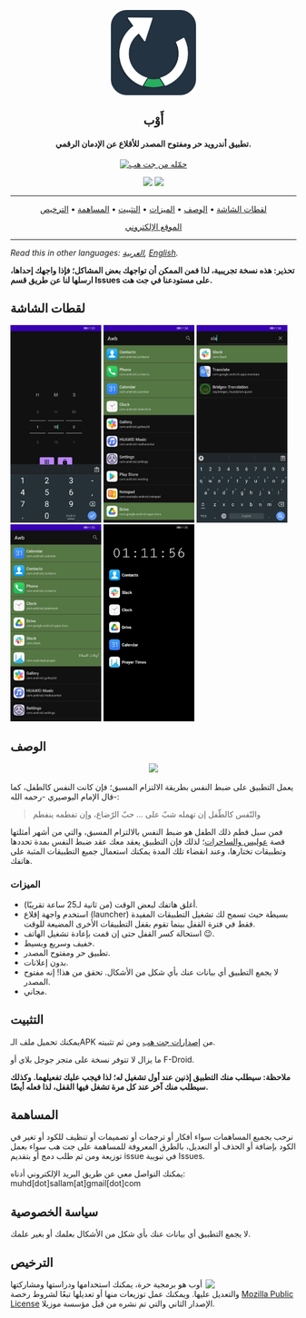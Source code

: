 <p align="center"><a href="https://mohamed-sallam.github.io"><img src="assets/logo.png" width="150"></a></p> 
<h2 align="center"><b>أَوْب</b></h2>
<h4 align="center">تطبيق أندرويد حر ومفتوح المصدر للأقلاع عن الإدمان الرقمي.</h4>

<p align="center"><a href="https://github.com/mohamed-sallam/awb-android/releases/"><img src="https://raw.githubusercontent.com/VishnuSanal/Quotes/master/Screenshots/get-it-on-github.svg" alt="حمّله من جت هب" height=80/></a></p>

<p align="center">
<a href="https://github.com/mohamed-sallam/awb-android/releases/" alt="GitHub release"><img src="https://img.shields.io/badge/ﺭﺍﺪﺻﻹﺍ-v1.0.0-blue" ></a>
<a href="https://www.mozilla.org/en-US/MPL/2.0/" alt="الرخصة: MPLv2"><img src="https://img.shields.io/badge/ﺔﺼﺧﺮﻟﺍ-MPL v2-blue"></a>
</p>
<hr>
<p align="center"><a href="#لقطات-الشاشة">لقطات الشاشة</a> &bull; <a href="#الوصف">الوصف</a> &bull; <a href="#الميزات">الميزات</a> &bull; <a href="#التثبيت">التثبيت</a> &bull; <a href="#المساهمة">المساهمة</a> &bull; <a href="#الترخيص">الترخيص</a></p>
<p align="center"><a href="https://mohamed-sallam.github.io">الموقع الإلكتروني</a></p>
<hr>

*Read this in other languages: [العربية](README.md), [English](doc/README.en.md).*

**تحذير: هذه نسخة تجريبية، لذا فمن الممكن أن تواجهك بعض المشاكل؛ فإذا واجهك إحداها، ارسلها لنا عن طريق قسم Issues على مستودعنا في جت هت.**
 
## لقطات الشاشة

[<img src="/assets/1.jpg" width=160>](assets/1.jpg)
[<img src="/assets/2.jpg" width=160>](assets/2.jpg)
[<img src="/assets/3.jpg" width=160>](assets/3.jpg)
[<img src="/assets/4.jpg" width=160>](assets/4.jpg)
[<img src="/assets/5.jpg" width=160>](assets/5.jpg)

## الوصف
<p align="center"> <img src="https://upload.wikimedia.org/wikipedia/commons/thumb/0/04/WATERHOUSE_-_Ulises_y_las_Sirenas_%28National_Gallery_of_Victoria%2C_Melbourne%2C_1891._%C3%93leo_sobre_lienzo%2C_100.6_x_202_cm%29.jpg/1280px-WATERHOUSE_-_Ulises_y_las_Sirenas_%28National_Gallery_of_Victoria%2C_Melbourne%2C_1891._%C3%93leo_sobre_lienzo%2C_100.6_x_202_cm%29.jpg" width=75%>
</p>

يعمل التطبيق على ضبط النفس بطريقة الالتزام المسبق؛ فإن كانت النفس كالطفل، كما قال الإمام البوصيري -رحمه الله-: 
 
> والنّفس كالطّفل إن تهمله شبّ على ... حبّ الرّضاع، وإن تفطمه ينفطم

فمن سبل فطم ذلك الطفل هو ضبط النفس بالالتزام المسبق، والتي من أشهر أمثلتها قصة [عوليس والساحرات](https://en.wikipedia.org/wiki/Ulysses_and_the_Sirens_(Waterhouse))؛ لذلك فإن التطبيق يعقد معك عقد ضبط النفس بمدة تحددها وتطبيقات تختارها، وعند انقضاء تلك المدة يمكنك استعمال جميع التطبيقات المثبة على هاتفك.  

### الميزات

- أغلق هاتفك لبعض الوقت (من ثانية لـ25 ساعة تقريبًا).
- استخدم واجهة إقلاع (launcher) بسيطة حيث تسمح لك تشغيل التطبيقات المفيدة فقط في فترة القفل بينما تقوم بقفل التطبيقات الأخرى المضيعة للوقت.
- استحالة كسر القفل حتى إن قمت بإعادة تشغيل الهاتف 😉.
- خفيف وسريع وبسيط.
- تطبيق حر ومفتوح المصدر.
- بدون إعلانات.
- لا يجمع التطبيق أي بيانات عنك بأي شكل من الأشكال. تحقق من هذا! إنه مفتوح المصدر.
- مجاني.

## التثبيت

يمكنك تحميل ملف الـAPK من [إصدارات جت هب](https://github.com/mohamed-sallam/awb-android/releases/) ومن ثم تثبيته.

ما يزال لا تتوفر نسخة على متجر جوجل بلاي أو F-Droid.

**ملاحظة: سيطلب منك التطبيق إذنين عند أول تشغيل له؛ لذا فيجب عليك تفعيلهما. وكذلك سيطلب منك آخر عند كل مرة تشغل فيها القفل، لذا فعله أيضًا.**

## المساهمة

نرحب بجميع المساهمات سواء أفكار أو ترجمات أو تصميمات أو تنظيف للكود أو تغير في الكود بإضافة أو الحذف أو التعديل، بالطرق المعروفة للمساهمة على جت هب سواء بعمل توزيعة ومن ثم طلب دمج أو بتقديم issue في تبويبة Issues.

يمكنك التواصل معي عن طريق البريد الإلكتروني أدناه: muhd[dot]sallam[at]gmail[dot]com

## سياسة الخصوصية

لا يجمع التطبيق أي بيانات عنك بأي شكل من الأشكال بعلمك أو بغير علمك.

## الترخيص
[<img src="https://upload.wikimedia.org/wikipedia/commons/d/d2/Mozilla_logo.svg" width=160 align="right">](https://www.mozilla.org/en-US/MPL/2.0/)
أوب هو برمجية حرة، يمكنك استخدامها ودراستها ومشاركتها والتعديل عليها. ويمكنك عمل توزيعات منها أو تعديلها تبعًا لشروط رخصة [Mozilla Public License](https://www.mozilla.org/en-US/MPL/2.0/) الإصدار الثاني والتي تم نشره من قبل مؤسسة موزيلا.
